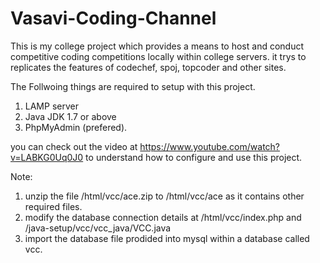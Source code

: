 # Vasavi-Coding-Channel
This is my college project which provides a means to host and conduct competitive coding competitions locally within college servers. it trys to replicates the features of codechef, spoj, topcoder and other sites.

The Follwoing things are required to setup with this project.
  1. LAMP server
  2. Java JDK 1.7 or above
  3. PhpMyAdmin (prefered).
  
 you can check out the video at https://www.youtube.com/watch?v=LABKG0Uq0J0 to understand how to configure and use this project.
 
Note: 
  1. unzip the file /html/vcc/ace.zip to /html/vcc/ace as it contains other required files.
  2. modify the database connection details at /html/vcc/index.php and /java-setup/vcc/vcc_java/VCC.java
  3. import the database file prodided into mysql within a database called vcc.
